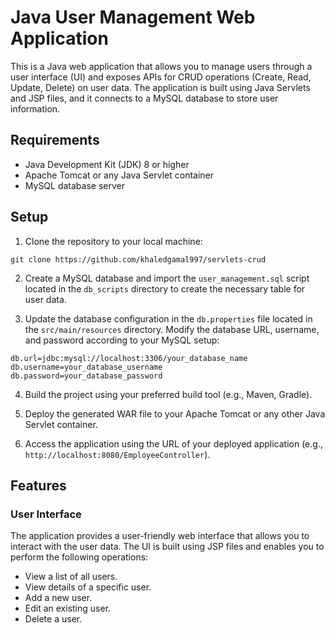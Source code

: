 # Java User Management Web Application

This is a Java web application that allows you to manage users through a user interface (UI) and exposes APIs for CRUD operations (Create, Read, Update, Delete) on user data. The application is built using Java Servlets and JSP files, and it connects to a MySQL database to store user information.

## Requirements

- Java Development Kit (JDK) 8 or higher
- Apache Tomcat or any Java Servlet container
- MySQL database server

## Setup

1. Clone the repository to your local machine:

```
git clone https://github.com/khaledgamal997/servlets-crud
```

2. Create a MySQL database and import the `user_management.sql` script located in the `db_scripts` directory to create the necessary table for user data.

3. Update the database configuration in the `db.properties` file located in the `src/main/resources` directory. Modify the database URL, username, and password according to your MySQL setup:

```
db.url=jdbc:mysql://localhost:3306/your_database_name
db.username=your_database_username
db.password=your_database_password
```

4. Build the project using your preferred build tool (e.g., Maven, Gradle).

5. Deploy the generated WAR file to your Apache Tomcat or any other Java Servlet container.

6. Access the application using the URL of your deployed application (e.g., `http://localhost:8080/EmployeeController`).

## Features

### User Interface

The application provides a user-friendly web interface that allows you to interact with the user data. The UI is built using JSP files and enables you to perform the following operations:

- View a list of all users.
- View details of a specific user.
- Add a new user.
- Edit an existing user.
- Delete a user.



